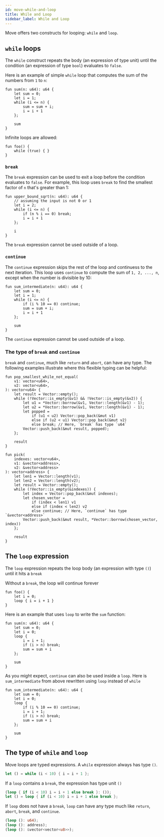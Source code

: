 ```yaml
---
id: move-while-and-loop
title: While and Loop
sidebar_label: While and Loop
---
```


Move offers two constructs for looping: `while` and `loop`.

## `while` loops
The `while` construct repeats the body (an expression of type unit) until the condition (an expression of type `bool`) evaluates to `false`.

Here is an example of simple `while` loop that computes the sum of the numbers from `1` to `n`:
```rust=
fun sum(n: u64): u64 {
    let sum = 0;
    let i = 1;
    while (i <= n) {
        sum = sum + i;
        i = i + 1
    };

    sum
}
```
Infinite loops are allowed:
```rust=
fun foo() {
    while (true) { }
}
```

### `break`

The `break` expression can be used to exit a loop before the condition evaluates to `false`. For example, this loop uses `break` to find the smallest factor of `n` that's greater than 1:
```rust=
fun upper_bound_sqrt(n: u64): u64 {
    // assuming the input is not 0 or 1
    let i = 2;
    while (i <= n) {
        if (n % i == 0) break;
        i = i + 1
    };

    i
}
```

The `break` expression cannot be used outside of a loop.

### `continue`
The `continue` expression skips the rest of the loop and continuess to the next iteration. This loop uses `continue` to compute the sum of `1, 2, ..., n`, except when the number is divisible by 10:
```rust=
fun sum_intermediate(n: u64): u64 {
    let sum = 0;
    let i = 1;
    while (i <= n) {
        if (i % 10 == 0) continue;
        sum = sum + i;
        i = i + 1
    };

    sum
}
```

The `continue` expression cannot be used outside of a loop.

### The type of `break` and `continue`

`break` and `continue`, much like `return` and `abort`, can have any type. The following examples illustrate where this flexible typing can be helpful:

```rust=
fun pop_smallest_while_not_equal(
    v1: vector<u64>,
    v2: vector<u64>,
): vector<u64> {
    let result = Vector::empty();
    while (!Vector::is_empty(&v1) && !Vector::is_empty(&v2)) {
        let u1 = *Vector::borrow(&v1, Vector::length(&v1) - 1);
        let u2 = *Vector::borrow(&v1, Vector::length(&v1) - 1);
        let popped =
            if (u1 < u2) Vector::pop_back(&mut v1)
            else if (u2 < u1) Vector::pop_back(&mut v2)
            else break; // Here, `break` has type `u64`
        Vector::push_back(&mut result, popped);
    };

    result
}
```
```rust=
fun pick(
    indexes: vector<u64>,
    v1: &vector<address>,
    v2: &vector<address>
): vector<address> {
    let len1 = Vector::length(v1);
    let len2 = Vector::length(v2);
    let result = Vector::empty();
    while (!Vector::is_empty(&indexes)) {
        let index = Vector::pop_back(&mut indexes);
        let chosen_vector =
            if (index < len1) v1
            else if (index < len2) v2
            else continue; // Here, `continue` has type `&vector<address>`
        Vector::push_back(&mut result, *Vector::borrow(chosen_vector, index))
    };

    result
}
```

## The `loop` expression
The `loop` expression repeats the loop body (an expression with type `()`) until it hits a `break`

Without a `break`, the loop will continue forever
```rust=
fun foo() {
    let i = 0;
    loop { i = i + 1 }
}
```

Here is an example that uses `loop` to write the `sum` function:
```rust=
fun sum(n: u64): u64 {
    let sum = 0;
    let i = 0;
    loop {
        i = i + 1;
        if (i > n) break;
        sum = sum + i
    };

    sum
}
```
As you might expect, `continue` can also be used inside a `loop`. Here is `sum_intermediate` from above rewritten using `loop` instead of `while`
```rust=
fun sum_intermediate(n: u64): u64 {
    let sum = 0;
    let i = 0;
    loop {
        if (i % 10 == 0) continue;
        i = i + 1;
        if (i > n) break;
        sum = sum + i
    };

    sum
}
```

## The type of `while` and `loop`

Move loops are typed expressions. A `while` expression always has type `()`.
```rust
let () = while (i < 10) { i = i + 1 };
```

If a `loop` contains a `break`, the expression has type unit `()`

```rust
(loop { if (i < 10) i = i + 1 else break }: ());
let () = loop { if (i < 10) i = i + 1 else break };
```

If `loop` does not have a `break`, `loop` can have any type much like `return`, `abort`, `break`, and `continue`.
```rust
(loop (): u64);
(loop (): address);
(loop (): &vector<vector<u8>>);
```
